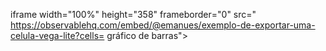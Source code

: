 iframe width="100%" height="358" frameborder="0" src=" https://observablehq.com/embed/@emanues/exemplo-de-exportar-uma-celula-vega-lite?cells= gráfico de barras"></iframe>

